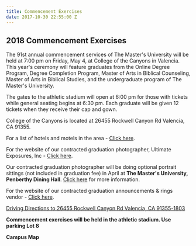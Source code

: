 ```yaml
---
title: Commencement Exercises
date: 2017-10-30 22:55:00 Z
---
```


## 2018 Commencement Exercises

The 91st annual commencement services of The Master's University will be held at 7:00 pm on Friday, May 4, at College of the Canyons in Valencia. This year's ceremony will feature graduates from the Online Degree Program, Degree Completion Program, Master of Arts in Biblical Counseling, Master of Arts in Biblical Studies, and the undergraduate program of The Master's University.

The gates to the athletic stadium will open at 6:00 pm for those with tickets while general seating begins at 6:30 pm. Each graduate will be given 12 tickets when they receive their cap and gown.

College of the Canyons is located at 26455 Rockwell Canyon Rd Valencia, CA 91355.

For a list of hotels and motels in the area - [Click here](https://www.masters.edu/hotels).

For the website of our contracted graduation photographer, Ultimate Exposures, Inc - [Click here](http://www.ultimateexposures.com/).

Our contracted graduation photographer will be doing optional portrait sittings (not included in graduation fee) in April at **The Master's University, Penberthy Dining Hall**. [Click here](https://www.masters.edu/uploads/2018gradportraits.pdf) for more information.

For the website of our contracted graduation announcements & rings vendor - [Click here](http://www.cbgrad.com/school/TMU).

[Driving Directions to 26455 Rockwell Canyon Rd Valencia, CA 91355-1803](https://maps.google.com/maps?daddr=26455\+Rockwell\+Canyon\+Rd\+Valencia,\+CA\+91355-1803&hl=en&sll=34.408855,-118.494632&sspn=0.151256,0.264702&t=h&mra=ls&z=12)

**Commencement exercises will be held in the athletic stadium. Use parking Lot 8**

**Campus Map**

<img alt="" src="http://www2.masters.edu/images/twallis/cocmap.jpg" />